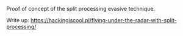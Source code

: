 Proof of concept of the split processing evasive technique. 

Write up: https://hackingiscool.pl/flying-under-the-radar-with-split-processing/
